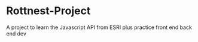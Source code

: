 # Rottnest-Project
A project to learn the Javascript API from ESRI plus practice front end back end dev
